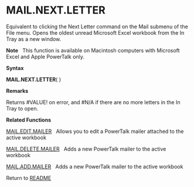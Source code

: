 # MAIL.NEXT.LETTER

Equivalent to clicking the Next Letter command on the Mail submenu of
the File menu. Opens the oldest unread Microsoft Excel workbook from the
In Tray as a new window.

**Note**&nbsp;&nbsp;&nbsp;This function is available on Macintosh
computers with Microsoft Excel and Apple PowerTalk only.

**Syntax**

**MAIL.NEXT.LETTER**( )

**Remarks**

Returns \#VALUE\! on error, and \#N/A if there are no more letters in
the In Tray to open.

**Related Functions**

[MAIL.EDIT.MAILER](MAIL.EDIT.MAILER.md)&nbsp;&nbsp;&nbsp;Allows you to edit a PowerTalk mailer
attached to the active workbook

[MAIL.DELETE.MAILER](MAIL.DELETE.MAILER.md)&nbsp;&nbsp;&nbsp;Adds a new PowerTalk mailer to the
active workbook

[MAIL.ADD.MAILER](MAIL.ADD.MAILER.md)&nbsp;&nbsp;&nbsp;Adds a new PowerTalk mailer to the
active workbook



Return to [README](README.md)

